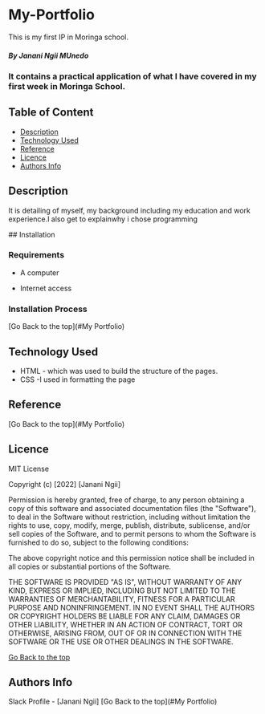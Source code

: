 # My-Portfolio
This is my first IP in Moringa school.
##### By Janani Ngii MUnedo
### It contains a practical application of what I have covered in my first week in Moringa School.

## Table of Content

+ [Description](#description)
+ [Technology Used](#technology-used)
+ [Reference](#reference)
+ [Licence](#licence)
+ [Authors Info](#author-Info)

## Description
<p> It is detailing of myself, my background including my education and work experience.I also get to explainwhy i chose programming </p>
## Installation

### Requirements

* A computer

* Internet access

### Installation Process

[Go Back to the top](#My Portfolio)
## Technology Used
* HTML - which was used to build the structure of the pages.
* CSS  -I used in formatting the page

## Reference

[Go Back to the top](#My Portfolio)

## Licence

MIT License

Copyright (c) [2022] [Janani Ngii]

Permission is hereby granted, free of charge, to any person obtaining a copy
of this software and associated documentation files (the "Software"), to deal
in the Software without restriction, including without limitation the rights
to use, copy, modify, merge, publish, distribute, sublicense, and/or sell
copies of the Software, and to permit persons to whom the Software is
furnished to do so, subject to the following conditions:

The above copyright notice and this permission notice shall be included in all
copies or substantial portions of the Software.

THE SOFTWARE IS PROVIDED "AS IS", WITHOUT WARRANTY OF ANY KIND, EXPRESS OR
IMPLIED, INCLUDING BUT NOT LIMITED TO THE WARRANTIES OF MERCHANTABILITY,
FITNESS FOR A PARTICULAR PURPOSE AND NONINFRINGEMENT. IN NO EVENT SHALL THE
AUTHORS OR COPYRIGHT HOLDERS BE LIABLE FOR ANY CLAIM, DAMAGES OR OTHER
LIABILITY, WHETHER IN AN ACTION OF CONTRACT, TORT OR OTHERWISE, ARISING FROM,
OUT OF OR IN CONNECTION WITH THE SOFTWARE OR THE USE OR OTHER DEALINGS IN THE
SOFTWARE.

[Go Back to the top](#Portfolio)

## Authors Info

Slack Profile - [Janani Ngii]
[Go Back to the top](#My Portfolio)
